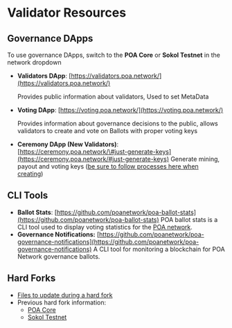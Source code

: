 # Validator Resources

## Governance DApps

To use governance DApps, switch to the **POA Core** or **Sokol Testnet** in the network dropdown

* **Validators DApp**: [https://validators.poa.network/](https://validators.poa.network/)

  Provides public information about validators, Used to set MetaData

* **Voting DApp**: [https://voting.poa.network/](https://voting.poa.network/)

  Provides information about governance decisions to the public, allows validators to create and vote on Ballots with proper voting keys

* **Ceremony DApp \(New Validators\)**: [https://ceremony.poa.network/\#just-generate-keys](https://ceremony.poa.network/#just-generate-keys) Generate mining, payout and voting keys \([be sure to follow processes here when creating](../validator-node-setup/aws-vm-for-validator-node-deployment/current-validators-vote-in-new-validators.md)\)

## CLI Tools

* **Ballot Stats**: [https://github.com/poanetwork/poa-ballot-stats](https://github.com/poanetwork/poa-ballot-stats)  POA ballot stats is a CLI tool used to display voting statistics for the [POA network](https://poa.network/).
* **Governance Notifications:** [https://github.com/poanetwork/poa-governance-notifications](https://github.com/poanetwork/poa-governance-notifications) A CLI tool for monitoring a blockchain for POA Network governance ballots.

## Hard Forks

* [Files to update during a hard fork](../hard-forks/)
* Previous hard fork information:
  * [POA Core](../hard-forks/poa-core/)
  * [Sokol Testnet](../hard-forks/sokol/)







